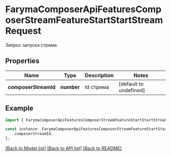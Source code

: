 # FarymaComposerApiFeaturesComposerStreamFeatureStartStartStreamRequest

Запрос запуска стрима

## Properties

Name | Type | Description | Notes
------------ | ------------- | ------------- | -------------
**composerStreamId** | **number** | Id стрима | [default to undefined]

## Example

```typescript
import { FarymaComposerApiFeaturesComposerStreamFeatureStartStartStreamRequest } from './api';

const instance: FarymaComposerApiFeaturesComposerStreamFeatureStartStartStreamRequest = {
    composerStreamId,
};
```

[[Back to Model list]](../README.md#documentation-for-models) [[Back to API list]](../README.md#documentation-for-api-endpoints) [[Back to README]](../README.md)
